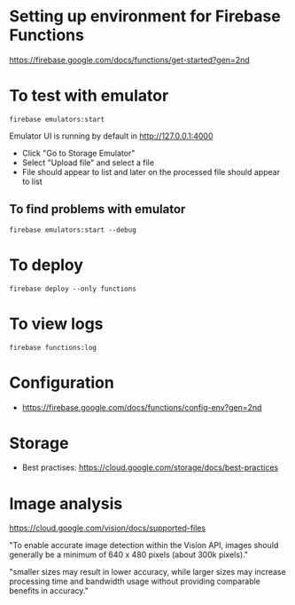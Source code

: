 # Setting up environment for Firebase Functions

https://firebase.google.com/docs/functions/get-started?gen=2nd

# To test with emulator

    firebase emulators:start

Emulator UI is running by default in http://127.0.0.1:4000

- Click "Go to Storage Emulator"
- Select "Upload file" and select a file
- File should appear to list and later on the processed file should appear to list

## To find problems with emulator

    firebase emulators:start --debug

# To deploy

    firebase deploy --only functions

# To view logs

    firebase functions:log

# Configuration

- https://firebase.google.com/docs/functions/config-env?gen=2nd

# Storage

- Best practises: https://cloud.google.com/storage/docs/best-practices

# Image analysis

https://cloud.google.com/vision/docs/supported-files

"To enable accurate image detection within the Vision API, images should generally be a minimum of 640 x 480 pixels (about 300k pixels)."

"smaller sizes may result in lower accuracy, while larger sizes may increase processing time and bandwidth usage without providing comparable benefits in accuracy."